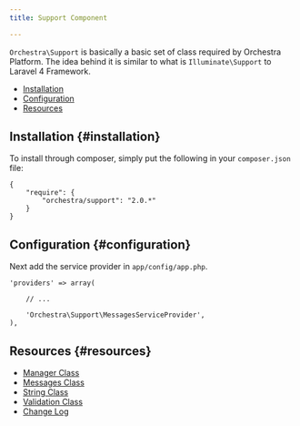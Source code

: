 ```yaml
---
title: Support Component

---
```


`Orchestra\Support` is basically a basic set of class required by Orchestra Platform. The idea behind it is similar to what is `Illuminate\Support` to Laravel 4 Framework.

* [Installation](#installation)
* [Configuration](#configuration)
* [Resources](#resources)

## Installation {#installation}

To install through composer, simply put the following in your `composer.json` file:

	{
		"require": {
			"orchestra/support": "2.0.*"
		}
	}

## Configuration {#configuration}

Next add the service provider in `app/config/app.php`.

	'providers' => array(

		// ...

		'Orchestra\Support\MessagesServiceProvider',
	),

## Resources {#resources}

* [Manager Class](/docs/2.0/components/support/manager)
* [Messages Class](/docs/2.0/components/support/messages)
* [String Class](/docs/2.0/components/support/str)
* [Validation Class](/docs/2.0/components/support/validator)
* [Change Log](/docs/2.0/components/support/changes#v2-0)
